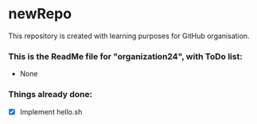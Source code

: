 # newRepo
This repository is created with learning purposes for GitHub organisation.

### This is the ReadMe file for "organization24", with ToDo list:

- None

### Things already done: 

- [X] Implement hello.sh
